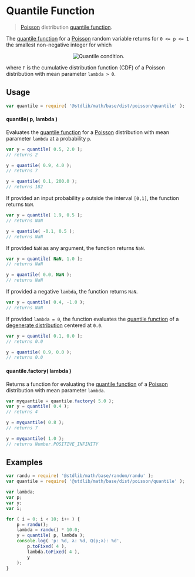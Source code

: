 Quantile Function
===

> [Poisson][poisson] distribution [quantile function][quantile-function].

<section class="intro">

The [quantile function][quantile-function] for a [Poisson][poisson] random variable returns for `0 <= p <= 1` the smallest non-negative integer for which

<!-- <equation class="equation" label="eq:condition" align="center" raw="F(x;\lambda) \ge p" alt="Quantile condition."> -->

<div class="equation" align="center" data-raw-text="F(x;\lambda) \ge p" data-equation="eq:condition">
    <img src="" alt="Quantile condition.">
    <br>
</div>

<!-- </equation> -->

where `F` is the cumulative distribution function (CDF) of a Poisson distribution with mean parameter `lambda > 0`.


</section>

<!-- /.intro -->

<section class="usage">

## Usage
``` javascript
var quantile = require( '@stdlib/math/base/dist/poisson/quantile' );
```

#### quantile( p, lambda )

Evaluates the [quantile function][quantile-function] for a [Poisson][poisson] distribution with mean parameter `lambda` at a probability `p`.

``` javascript
var y = quantile( 0.5, 2.0 );
// returns 2

y = quantile( 0.9, 4.0 );
// returns 7

y = quantile( 0.1, 200.0 );
// returns 182
```

If provided an input probability `p` outside the interval `[0,1]`, the function returns `NaN`.

``` javascript
var y = quantile( 1.9, 0.5 );
// returns NaN

y = quantile( -0.1, 0.5 );
// returns NaN
```

If provided `NaN` as any argument, the function returns `NaN`.

``` javascript
var y = quantile( NaN, 1.0 );
// returns NaN

y = quantile( 0.0, NaN );
// returns NaN
```

If provided a negative `lambda`, the function returns `NaN`.

``` javascript
var y = quantile( 0.4, -1.0 );
// returns NaN
```

If provided `lambda = 0`, the function evaluates the [quantile function][quantile-function] of a [degenerate distribution][degenerate-distribution] centered at `0.0`.

``` javascript
var y = quantile( 0.1, 0.0 );
// returns 0.0

y = quantile( 0.9, 0.0 );
// returns 0.0
```

#### quantile.factory( lambda )

Returns a function for evaluating the [quantile function][quantile-function] of a [Poisson][poisson] distribution with mean parameter `lambda`.

``` javascript
var myquantile = quantile.factory( 5.0 );
var y = quantile( 0.4 );
// returns 4

y = myquantile( 0.8 );
// returns 7

y = myquantile( 1.0 );
// returns Number.POSITIVE_INFINITY
```

</section>

<!-- /.usage -->

<section class="examples">

## Examples

``` javascript
var randu = require( '@stdlib/math/base/random/randu' );
var quantile = require( '@stdlib/math/base/dist/poisson/quantile' );

var lambda;
var p;
var y;
var i;

for ( i = 0; i < 10; i++ ) {
    p = randu();
    lambda = randu() * 10.0;
    y = quantile( p, lambda );
    console.log( 'p: %d, λ: %d, Q(p;λ): %d',
        p.toFixed( 4 ),
        lambda.toFixed( 4 ),
        y
    );
}
```

</section>

<!-- /.examples -->


<section class="links">

[poisson]: https://en.wikipedia.org/wiki/Poisson_distribution
[quantile-function]: https://en.wikipedia.org/wiki/Quantile_function
[degenerate-distribution]: https://en.wikipedia.org/wiki/Degenerate_distribution

</section>

<!-- /.links -->
